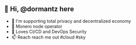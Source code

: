 ## 👋 Hi, @dormantz here
- 👀 I'm supporting total privacy and decentralized economy
- 🌱 Monero node operator
- 💞️ Loves CI/CD and DevOps Security
- 📫 Reach reach me out #cloud #sky

<!---
dormantz/dormantz is a ✨ special ✨ repository because its `README.md` (this file) appears on your GitHub profile.
You can click the Preview link to take a look at your changes.
--->
